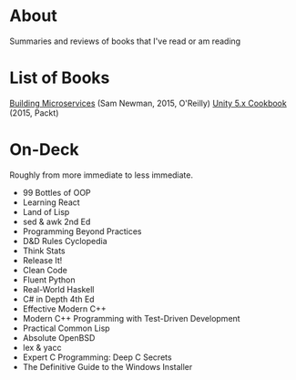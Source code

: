 # About

Summaries and reviews of books that I've read or am reading

# List of Books

[Building Microservices](./building-microservices.md) (Sam Newman, 2015, O'Reilly)
[Unity 5.x Cookbook](./unity-5x-cookbook.md) (2015, Packt)

# On-Deck

Roughly from more immediate to less immediate.

* 99 Bottles of OOP
* Learning React
* Land of Lisp
* sed & awk 2nd Ed
* Programming Beyond Practices
* D&D Rules Cyclopedia
* Think Stats
* Release It!
* Clean Code
* Fluent Python
* Real-World Haskell
* C# in Depth 4th Ed
* Effective Modern C++
* Modern C++ Programming with Test-Driven Development
* Practical Common Lisp
* Absolute OpenBSD
* lex & yacc
* Expert C Programming: Deep C Secrets
* The Definitive Guide to the Windows Installer
